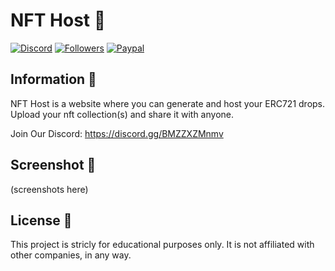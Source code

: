 # NFT Host 🎉️

[![Discord](https://img.shields.io/badge/Author%20By-Typedef%202604-green?label=DISCORD&labelColor=black&logo=Discord&logoColor=FFFFFF&color=DE332B&style=for-the-badge)](https://discord.com/users/746865227471257702) [![Followers](https://img.shields.io/github/followers/stephenasuncionDEV?color=DE332B&labelColor=black&style=for-the-badge)](https://github.com/stephenasuncionDEV/) [![Paypal](https://img.shields.io/badge/Paypal-Thanks-orange?color=DE332B&label=Paypal&labelColor=black&style=for-the-badge)](https://paypal.me/StebXadmin?country.x=CA&locale.x=en_US)

## Information 📜

NFT Host is a website where you can generate and host your ERC721 drops. Upload your nft collection(s) and share it with anyone.

Join Our Discord: https://discord.gg/BMZZXZMnmv

## Screenshot 📸

(screenshots here)

## License 🚀️

This project is stricly for educational purposes only. It is not affiliated with other companies, in any way.
